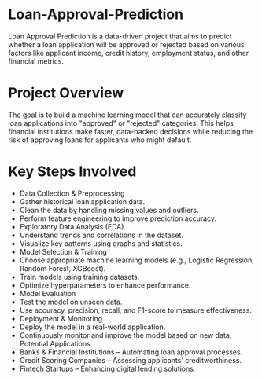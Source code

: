 # Loan-Approval-Prediction

Loan Approval Prediction is a data-driven project that aims to predict whether a loan application will be approved or rejected based on various factors like applicant income, credit history, employment status, and other financial metrics.
# Project Overview
The goal is to build a machine learning model that can accurately classify loan applications into "approved" or "rejected" categories. This helps financial institutions make faster, data-backed decisions while reducing the risk of approving loans for applicants who might default.
# Key Steps Involved
- Data Collection & Preprocessing
- Gather historical loan application data.
- Clean the data by handling missing values and outliers.
- Perform feature engineering to improve prediction accuracy.
- Exploratory Data Analysis (EDA)
- Understand trends and correlations in the dataset.
- Visualize key patterns using graphs and statistics.
- Model Selection & Training
- Choose appropriate machine learning models (e.g., Logistic Regression, Random Forest, XGBoost).
- Train models using training datasets.
- Optimize hyperparameters to enhance performance.
- Model Evaluation
- Test the model on unseen data.
- Use accuracy, precision, recall, and F1-score to measure effectiveness.
- Deployment & Monitoring
- Deploy the model in a real-world application.
- Continuously monitor and improve the model based on new data.
Potential Applications
- Banks & Financial Institutions – Automating loan approval processes.
- Credit Scoring Companies – Assessing applicants' creditworthiness.
- Fintech Startups – Enhancing digital lending solutions.
